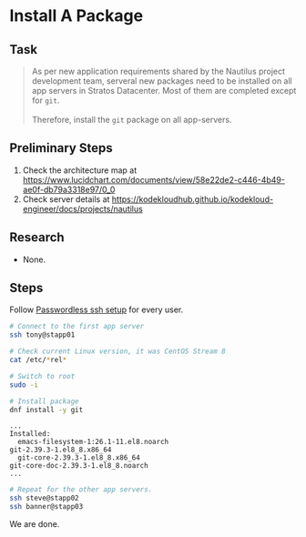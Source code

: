 # Install A Package

## Task

> As per new application requirements shared by the Nautilus project development team, serveral new packages need to be installed on all app servers in Stratos Datacenter. Most of them are completed except for `git`.<br><br>Therefore, install the `git` package on all app-servers.

## Preliminary Steps

1. Check the architecture map at https://www.lucidchart.com/documents/view/58e22de2-c446-4b49-ae0f-db79a3318e97/0_0
2. Check server details at https://kodekloudhub.github.io/kodekloud-engineer/docs/projects/nautilus

## Research

* None.

## Steps

Follow [Passwordless ssh setup](networking/passwordless-ssh-access.md) for every user.

```bash
# Connect to the first app server
ssh tony@stapp01

# Check current Linux version, it was CentOS Stream 8
cat /etc/*rel*

# Switch to root
sudo -i

# Install package
dnf install -y git
```

```
...
Installed:
  emacs-filesystem-1:26.1-11.el8.noarch                                         git-2.39.3-1.el8_8.x86_64
  git-core-2.39.3-1.el8_8.x86_64                                                git-core-doc-2.39.3-1.el8_8.noarch
...
```

```bash
# Repeat for the other app servers.
ssh steve@stapp02
ssh banner@stapp03
```

We are done.
